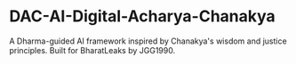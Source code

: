 # DAC-AI-Digital-Acharya-Chanakya
A Dharma-guided AI framework inspired by Chanakya's wisdom and justice principles. Built for BharatLeaks by JGG1990.
